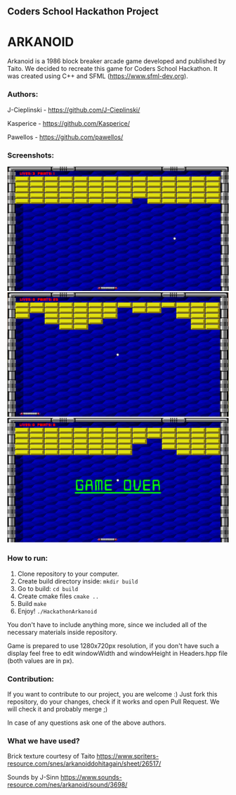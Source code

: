 ## Coders School Hackathon Project
# ARKANOID
Arkanoid is a 1986 block breaker arcade game developed and published by Taito.
We decided to recreate this game for Coders School Hackathon. It was created using C++ and SFML (https://www.sfml-dev.org).

### Authors:
J-Cieplinski - https://github.com/J-Cieplinski/

Kasperice - https://github.com/Kasperice/

Pawellos - https://github.com/pawellos/

### Screenshots:

![](screenshots/screen1.png)
![](screenshots/screen2.png)
![](screenshots/screen3.png)


### How to run:
1. Clone repository to your computer.
2. Create build directory inside:
   <code>mkdir build</code>
3. Go to build:
   <code>cd build</code>
4. Create cmake files
   <code>cmake ..</code>
5. Build
   <code>make</code>
6. Enjoy!
   <code>./HackathonArkanoid</code>

You don't have to include anything more, since we included all of the necessary materials inside repository.

Game is prepared to use 1280x720px resolution, if you don't have such a display feel free to edit windowWidth and windowHeight in Headers.hpp file (both values are in px).

### Contribution:
If you want to contribute to our project, you are welcome :) 
Just fork this repository, do your changes, check if it works and open Pull Request. We will check it and probably merge ;)

In case of any questions ask one of the above authors.


### What we have used?
Brick texture courtesy of Taito
https://www.spriters-resource.com/snes/arkanoiddohitagain/sheet/26517/


Sounds by J-Sinn
https://www.sounds-resource.com/nes/arkanoid/sound/3698/
